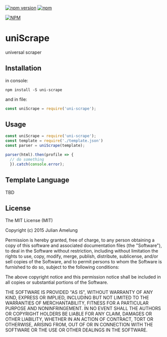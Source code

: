 
[![npm version](https://badge.fury.io/js/uni-scrape.svg)](https://badge.fury.io/js/uni-scrape)
[![npm](https://img.shields.io/npm/dt/uni-scrape.svg)](https://www.npmjs.com/package/uni-scrape)

[![NPM](https://nodei.co/npm/uni-scrape.png?compact=true)](https://nodei.co/npm/uni-scrape/)
# uniScrape
universal scraper


## Installation
in console:
```
npm install -S uni-scrape
```
and in file:
```javascript
const uniScrape = require('uni-scrape');
```

## Usage

```javascript
const uniScrape = require('uni-scrape');
const template = require('./template.json')
const parser = uniScrape(template);

parser(html).then(profile => {
  // do something  
  }).catch(console.error);
```

## Template Language
TBD

## License
The MIT License (MIT)

Copyright (c) 2015 Julian Amelung

Permission is hereby granted, free of charge, to any person obtaining a copy
of this software and associated documentation files (the "Software"), to deal
in the Software without restriction, including without limitation the rights
to use, copy, modify, merge, publish, distribute, sublicense, and/or sell
copies of the Software, and to permit persons to whom the Software is
furnished to do so, subject to the following conditions:

The above copyright notice and this permission notice shall be included in all
copies or substantial portions of the Software.

THE SOFTWARE IS PROVIDED "AS IS", WITHOUT WARRANTY OF ANY KIND, EXPRESS OR
IMPLIED, INCLUDING BUT NOT LIMITED TO THE WARRANTIES OF MERCHANTABILITY,
FITNESS FOR A PARTICULAR PURPOSE AND NONINFRINGEMENT. IN NO EVENT SHALL THE
AUTHORS OR COPYRIGHT HOLDERS BE LIABLE FOR ANY CLAIM, DAMAGES OR OTHER
LIABILITY, WHETHER IN AN ACTION OF CONTRACT, TORT OR OTHERWISE, ARISING FROM,
OUT OF OR IN CONNECTION WITH THE SOFTWARE OR THE USE OR OTHER DEALINGS IN THE
SOFTWARE.
